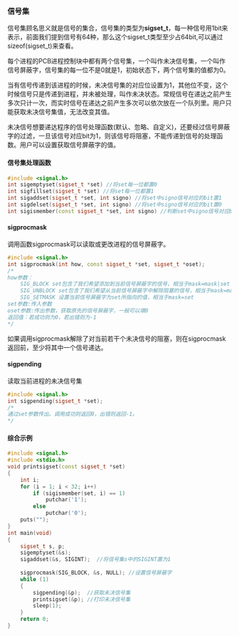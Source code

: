 ### 信号集

 信号集顾名思义就是信号的集合，信号集的类型为**sigset_t**，每一种信号用1bit来表示，前面我们提到信号有64种，那么这个sigset_t类型至少占64bit,可以通过sizeof(sigset_t)来查看。

 每个进程的PCB进程控制块中都有两个信号集，一个叫作未决信号集，一个叫作信号屏蔽字，信号集的每一位不是0就是1，初始状态下，两个信号集的值都为0。

 当有信号传递到该进程的时候，未决信号集的对应位设置为1，其他位不变，这个时候信号只是传递到进程，并未被处理，叫作未决状态。常规信号在递达之前产生多次只计一次，而实时信号在递达之前产生多次可以依次放在一个队列里。用户只能获取未决信号集值，无法改变其值。

 未决信号想要递达程序的信号处理函数(默认、忽略、自定义)，还要经过信号屏蔽字的过滤，一旦该信号对应bit为1，则该信号将阻塞，不能传递到信号的处理函数。用户可以设置获取信号屏蔽字的值。

#### 信号集处理函数

```c++
#include <signal.h>
int sigemptyset(sigset_t *set) //将set每一位都置0
int sigfillset(sigset_t *set) //将set每一位都置1
int sigaddset(sigset_t *set, int signo) //将set中signo信号对应的bit置1
int sigdelset(sigset_t *set, int signo) //将set中signo信号对应的bit置0
int sigismember(const sigset_t *set, int signo) //判断set中signo信号对应bit是否为1,返回1或者0。
```



#### sigprocmask

调用函数sigprocmask可以读取或更改进程的信号屏蔽字。

```c++
#include <signal.h>
int sigprocmask(int how, const sigset_t *set, sigset_t *oset);
/*
how参数：
    SIG_BLOCK set包含了我们希望添加到当前信号屏蔽字的信号，相当于mask=mask|set
    SIG_UNBLOCK set包含了我们希望从当前信号屏蔽字中解除阻塞的信号，相当于mask=mask&~set
    SIG_SETMASK 设置当前信号屏蔽字为set所指向的值，相当于mask=set
set参数:传入参数
oset参数:传出参数，获取原先的信号屏蔽字，一般可以填0
返回值：若成功则为0，若出错则为-1
*/
```

 如果调用sigprocmask解除了对当前若干个未决信号的阻塞，则在sigprocmask返回前，至少将其中一个信号递达。



#### sigpending

 读取当前进程的未决信号集

```c++
#include <signal.h>
int sigpending(sigset_t *set);
/*
通过set参数传出。调用成功则返回0，出错则返回-1。
*/
```

#### 综合示例

```c++
#include <signal.h>
#include <stdio.h>
void printsigset(const sigset_t *set)
{
    int i;
    for (i = 1; i < 32; i++)
        if (sigismember(set, i) == 1)
            putchar('1');
        else
            putchar('0');
    puts("");
}
int main(void)
{
    sigset_t s, p;
    sigemptyset(&s);
    sigaddset(&s, SIGINT);  //将信号集s中的SIGINT置为1
  
    sigprocmask(SIG_BLOCK, &s, NULL); //设置信号屏蔽字
    while (1) 
    {
        sigpending(&p);  //获取未决信号集
        printsigset(&p); //打印未决信号集
        sleep(1);
    }
    return 0;
}
```

